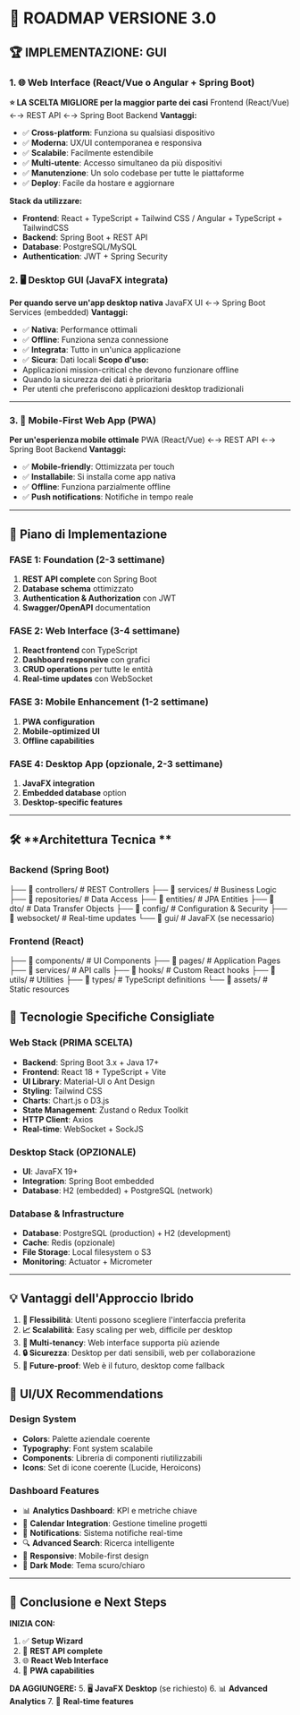 # 🎨 ROADMAP VERSIONE 3.0

## 🏆 **IMPLEMENTAZIONE: GUI**


### 1. 🌐 **Web Interface (React/Vue o Angular + Spring Boot)**
**⭐ LA SCELTA MIGLIORE per la maggior parte dei casi**
Frontend (React/Vue) ←→ REST API ←→ Spring Boot Backend
**Vantaggi:**
- ✅ **Cross-platform**: Funziona su qualsiasi dispositivo
- ✅ **Moderna**: UX/UI contemporanea e responsiva  
- ✅ **Scalabile**: Facilmente estendibile
- ✅ **Multi-utente**: Accesso simultaneo da più dispositivi
- ✅ **Manutenzione**: Un solo codebase per tutte le piattaforme
- ✅ **Deploy**: Facile da hostare e aggiornare

**Stack da utilizzare:**
- **Frontend**: React + TypeScript + Tailwind CSS / Angular + TypeScript + TailwindCSS
- **Backend**: Spring Boot + REST API
- **Database**: PostgreSQL/MySQL
- **Authentication**: JWT + Spring Security

### 2. 🖥️ **Desktop GUI (JavaFX integrata)**
**Per quando serve un'app desktop nativa**
JavaFX UI ←→ Spring Boot Services (embedded)
**Vantaggi:**
- ✅ **Nativa**: Performance ottimali
- ✅ **Offline**: Funziona senza connessione
- ✅ **Integrata**: Tutto in un'unica applicazione
- ✅ **Sicura**: Dati locali
**Scopo d'uso:**
- Applicazioni mission-critical che devono funzionare offline
- Quando la sicurezza dei dati è prioritaria
- Per utenti che preferiscono applicazioni desktop tradizionali

---

### 3. 📱 **Mobile-First Web App (PWA)**
**Per un'esperienza mobile ottimale**
PWA (React/Vue) ←→ REST API ←→ Spring Boot Backend
**Vantaggi:**
- ✅ **Mobile-friendly**: Ottimizzata per touch
- ✅ **Installabile**: Si installa come app nativa
- ✅ **Offline**: Funziona parzialmente offline
- ✅ **Push notifications**: Notifiche in tempo reale

---
## 🚀 **Piano di Implementazione**

### **FASE 1: Foundation (2-3 settimane)**
1. **REST API complete** con Spring Boot
2. **Database schema** ottimizzato
3. **Authentication & Authorization** con JWT
4. **Swagger/OpenAPI** documentation

### **FASE 2: Web Interface (3-4 settimane)**
1. **React frontend** con TypeScript
2. **Dashboard responsive** con grafici
3. **CRUD operations** per tutte le entità
4. **Real-time updates** con WebSocket

### **FASE 3: Mobile Enhancement (1-2 settimane)**  
1. **PWA configuration**
2. **Mobile-optimized UI**
3. **Offline capabilities**

### **FASE 4: Desktop App (opzionale, 2-3 settimane)**
1. **JavaFX integration**
2. **Embedded database** option
3. **Desktop-specific features**

---

## 🛠️ **Architettura Tecnica **

### **Backend (Spring Boot)**
├── 📁 controllers/ # REST Controllers
├── 📁 services/ # Business Logic
├── 📁 repositories/ # Data Access
├── 📁 entities/ # JPA Entities
├── 📁 dto/ # Data Transfer Objects
├── 📁 config/ # Configuration & Security
├── 📁 websocket/ # Real-time updates
└── 📁 gui/ # JavaFX (se necessario)
### **Frontend (React)**
├── 📁 components/ # UI Components
├── 📁 pages/ # Application Pages
├── 📁 services/ # API calls
├── 📁 hooks/ # Custom React hooks
├── 📁 utils/ # Utilities
├── 📁 types/ # TypeScript definitions
└── 📁 assets/ # Static resources

## 🎯 **Tecnologie Specifiche Consigliate**

### **Web Stack (PRIMA SCELTA)**
- **Backend**: Spring Boot 3.x + Java 17+
- **Frontend**: React 18 + TypeScript + Vite
- **UI Library**: Material-UI o Ant Design
- **Styling**: Tailwind CSS
- **Charts**: Chart.js o D3.js
- **State Management**: Zustand o Redux Toolkit
- **HTTP Client**: Axios
- **Real-time**: WebSocket + SockJS

### **Desktop Stack (OPZIONALE)**
- **UI**: JavaFX 19+
- **Integration**: Spring Boot embedded
- **Database**: H2 (embedded) + PostgreSQL (network)

### **Database & Infrastructure**
- **Database**: PostgreSQL (production) + H2 (development)
- **Cache**: Redis (opzionale)
- **File Storage**: Local filesystem o S3
- **Monitoring**: Actuator + Micrometer

---

## 💡 **Vantaggi dell'Approccio Ibrido**

1. **🔄 Flessibilità**: Utenti possono scegliere l'interfaccia preferita
2. **📈 Scalabilità**: Easy scaling per web, difficile per desktop
3. **👥 Multi-tenancy**: Web interface supporta più aziende
4. **🔒 Sicurezza**: Desktop per dati sensibili, web per collaborazione
5. **🚀 Future-proof**: Web è il futuro, desktop come fallback

## 🎨 **UI/UX Recommendations**

### **Design System**
- **Colors**: Palette aziendale coerente
- **Typography**: Font system scalabile
- **Components**: Libreria di componenti riutilizzabili
- **Icons**: Set di icone coerente (Lucide, Heroicons)

### **Dashboard Features**
- 📊 **Analytics Dashboard**: KPI e metriche chiave
- 📅 **Calendar Integration**: Gestione timeline progetti
- 🔔 **Notifications**: Sistema notifiche real-time  
- 🔍 **Advanced Search**: Ricerca intelligente
- 📱 **Responsive**: Mobile-first design
- 🌙 **Dark Mode**: Tema scuro/chiaro

---

## 🎯 **Conclusione e Next Steps**

**INIZIA CON:**
1. ✅ **Setup Wizard**
2. 🔨 **REST API complete** 
3. 🌐 **React Web Interface**
4. 📱 **PWA capabilities**

**DA AGGIUNGERE:**
5. 🖥️ **JavaFX Desktop** (se richiesto)
6. 📊 **Advanced Analytics**
7. 🔔 **Real-time features**

